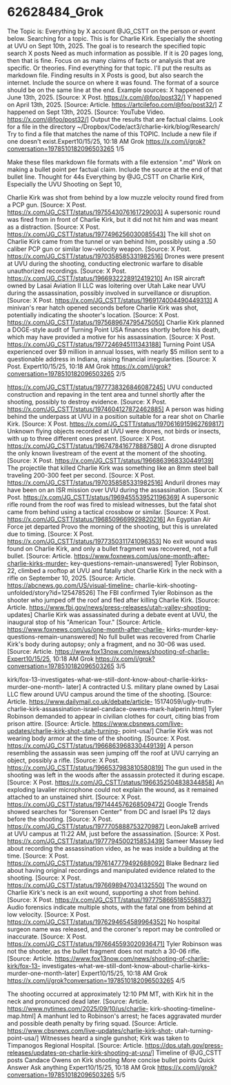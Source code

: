 # 62628484_Grok

The Topic is: Everything by X account @JG_CSTT on the person 
or event below. 
Searching for a topic.
This is for Charlie Kirk. Especially the shooting at UVU on Sept 
10th, 2025. The goal is to research the specified topic search X 
posts
Need as much information as possible. If it is 20 pages long, 
then that is fine. Focus on as many claims of facts or 
analysis that are specific. Or theories. 
Find everything for that topic. I'll put the results as 
markdown file.
Finding results in X Posts is good, but also search the 
internet.
Include the source on where it was found.
The format of a source should be on the same line at the 
end.
Example sources:
X happened on June 13th, 2025. [Source: X Post. 
https://x.com/@foo/post32/]
Y happened on April 13th, 2025. [Source: Article. 
https://artcilefoo.com/@foo/post32/]
Z happened on Sept 13th, 2025. [Source: YouTube 
Video. https://x.com/@foo/post32/]
Output the results that are factual claims.
Look for a file in the directory 
~/Dropbox/Code/act3/charlie-kirk/blog/Research/
Try to find a file that matches the name of this TOPIC. 
Include a new file if one doesn't exist.Expert10/15/25, 10:18 AM Grok
https://x.com/i/grok?conversation=1978510182096503265 1/5

Make these files markdown file formats with a file extension 
".md"
Work on making a bullet point per factual claim. Include the 
source at the end of that bullet line.
Thought for 44s
Everything by @JG_CSTT on Charlie Kirk, 
Especially the UVU Shooting on Sept 10, 

Charlie Kirk was shot from behind by a low muzzle velocity round fired from a PCP gun. 
[Source: X Post. https://x.com/JG_CSTT/status/1975543076161729003]
A supersonic round was fired from in front of Charlie Kirk, but it did not hit him and was meant 
as a distraction. [Source: X Post. https://x.com/JG_CSTT/status/1977496256030085543]
The kill shot on Charlie Kirk came from the tunnel or van behind him, possibly using a .50 
caliber PCP gun or similar low-velocity weapon. [Source: X Post. 
https://x.com/JG_CSTT/status/1970358585331982516]
Drones were present at UVU during the shooting, conducting electronic warfare to disable 
unauthorized recordings. [Source: X Post. 
https://x.com/JG_CSTT/status/1966932228912419210]
An ISR aircraft owned by Lasai Aviation II LLC was loitering over Utah Lake near UVU during 
the assassination, possibly involved in surveillance or disruption. [Source: X Post. 
https://x.com/JG_CSTT/status/1969174004490449313]
A minivan's rear hatch opened seconds before Charlie Kirk was shot, potentially indicating the 
shooter's location. [Source: X Post. https://x.com/JG_CSTT/status/1975689674795475050]
Charlie Kirk planned a DOGE-style audit of Turning Point USA finances shortly before his 
death, which may have provided a motive for his assassination. [Source: X Post. 
https://x.com/JG_CSTT/status/1977246945111343188]
Turning Point USA experienced over $9 million in annual losses, with nearly $5 million sent to 
a questionable address in Indiana, raising financial irregularities. [Source: X Post. Expert10/15/25, 10:18 AM Grok
https://x.com/i/grok?conversation=1978510182096503265 2/5

https://x.com/JG_CSTT/status/1977738326846087245]
UVU conducted construction and repaving in the tent area and tunnel shortly after the 
shooting, possibly to destroy evidence. [Source: X Post. 
https://x.com/JG_CSTT/status/1974604127872462885]
A person was hiding behind the underpass at UVU in a position suitable for a rear shot on 
Charlie Kirk. [Source: X Post. https://x.com/JG_CSTT/status/1970616915962769817]
Unknown flying objects recorded at UVU were drones, not birds or insects, with up to three 
different ones present. [Source: X Post. 
https://x.com/JG_CSTT/status/1967478416778887580]
A drone disrupted the only known livestream of the event at the moment of the shooting. 
[Source: X Post. https://x.com/JG_CSTT/status/1966863968330449139]
The projectile that killed Charlie Kirk was something like an 8mm steel ball traveling 200-300 
feet per second. [Source: X Post. https://x.com/JG_CSTT/status/1970358585331982516]
Anduril drones may have been on an ISR mission over UVU during the assassination. [Source: 
X Post. https://x.com/JG_CSTT/status/1969455539521196369]
A supersonic rifle round from the roof was fired to mislead witnesses, but the fatal shot came 
from behind using a tactical crossbow or similar. [Source: X Post. 
https://x.com/JG_CSTT/status/1968509669929820216]
An Egyptian Air Force jet departed Provo the morning of the shooting, but this is unrelated due 
to timing. [Source: X Post. https://x.com/JG_CSTT/status/1977350311741096353]
No exit wound was found on Charlie Kirk, and only a bullet fragment was recovered, not a full 
bullet. [Source: Article. https://www.foxnews.com/us/one-month-after-charlie-kirks-murder-
key-questions-remain-unanswered]
Tyler Robinson, 22, climbed a rooftop at UVU and fatally shot Charlie Kirk in the neck with a 
rifle on September 10, 2025. [Source: Article. https://abcnews.go.com/US/visual-timeline-
charlie-kirk-shooting-unfolded/story?id=125478526]
The FBI confirmed Tyler Robinson as the shooter who jumped off the roof and fled after killing 
Charlie Kirk. [Source: Article. https://www.fbi.gov/news/press-releases/utah-valley-shooting-
updates]
Charlie Kirk was assassinated during a debate event at UVU, the inaugural stop of his 
"American Tour." [Source: Article. https://www.foxnews.com/us/one-month-after-charlie-
kirks-murder-key-questions-remain-unanswered]
No full bullet was recovered from Charlie Kirk's body during autopsy; only a fragment, and no 
30-06 was used. [Source: Article. https://www.fox13now.com/news/shooting-of-charlie-Expert10/15/25, 10:18 AM Grok
https://x.com/i/grok?conversation=1978510182096503265 3/5

kirk/fox-13-investigates-what-we-still-dont-know-about-charlie-kirks-murder-one-month-
later]
A contracted U.S. military plane owned by Lasai LLC flew around UVU campus around the 
time of the shooting. [Source: Article. https://www.dailymail.co.uk/debate/article-
15174059/ugly-truth-charlie-kirk-assassination-israel-candace-owens-mark-halperin.html]
Tyler Robinson demanded to appear in civilian clothes for court, citing bias from prison attire. 
[Source: Article. https://www.cbsnews.com/live-updates/charlie-kirk-shot-utah-turning-
point-usa/]
Charlie Kirk was not wearing body armor at the time of the shooting. [Source: X Post. 
https://x.com/JG_CSTT/status/1966863968330449139]
A person resembling the assassin was seen jumping off the roof at UVU carrying an object, 
possibly a rifle. [Source: X Post. https://x.com/JG_CSTT/status/1966537983810580819]
The gun used in the shooting was left in the woods after the assassin protected it during 
escape. [Source: X Post. https://x.com/JG_CSTT/status/1966352504838344858]
An exploding lavalier microphone could not explain the wound, as it remained attached to an 
unstained shirt. [Source: X Post. https://x.com/JG_CSTT/status/1971444576268509472]
Google Trends showed searches for "Sorensen Center" from DC and Israel IPs 12 days before 
the shooting. [Source: X Post. https://x.com/JG_CSTT/status/1977705888753270987]
LeonJakeB arrived at UVU campus at 11:22 AM, just before the assassination. [Source: X Post. 
https://x.com/JG_CSTT/status/1977794500215853439]
Sameer Massey lied about recording the assassination video, as he was inside a building at 
the time. [Source: X Post. https://x.com/JG_CSTT/status/1976147779492688092]
Blake Bednarz lied about having original recordings and manipulated evidence related to the 
shooting. [Source: X Post. https://x.com/JG_CSTT/status/1976698947034132550]
The wound on Charlie Kirk's neck is an exit wound, supporting a shot from behind. [Source: X 
Post. https://x.com/JG_CSTT/status/1977758665185558837]
Audio forensics indicate multiple shots, with the fatal one from behind at low velocity. 
[Source: X Post. https://x.com/JG_CSTT/status/1976294654589964352]
No hospital surgeon name was released, and the coroner's report may be controlled or 
inaccurate. [Source: X Post. https://x.com/JG_CSTT/status/1976645593020936471]
Tyler Robinson was not the shooter, as the bullet fragment does not match a 30-06 rifle. 
[Source: Article. https://www.fox13now.com/news/shooting-of-charlie-kirk/fox-13-
investigates-what-we-still-dont-know-about-charlie-kirks-murder-one-month-later]
Expert10/15/25, 10:18 AM Grok
https://x.com/i/grok?conversation=1978510182096503265 4/5

The shooting occurred at approximately 12:10 PM MT, with Kirk hit in the neck and 
pronounced dead later. [Source: Article. https://www.nytimes.com/2025/09/10/us/charlie-
kirk-shooting-timeline-map.html]
A manhunt led to Robinson's arrest; he faces aggravated murder and possible death penalty 
by firing squad. [Source: Article. https://www.cbsnews.com/live-updates/charlie-kirk-shot-
utah-turning-point-usa/]
Witnesses heard a single gunshot; Kirk was taken to Timpanogos Regional Hospital. [Source: 
Article. https://dps.utah.gov/press-releases/updates-on-charlie-kirk-shooting-at-uvu/]
Timeline of @JG_CSTT posts
Candace Owens on Kirk shooting
More concise bullet points
Quick Answer
Ask anything
Expert10/15/25, 10:18 AM Grok
https://x.com/i/grok?conversation=1978510182096503265 5/5